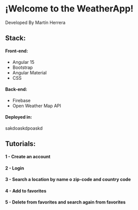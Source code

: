 # ¡Welcome to the WeatherApp!
Developed By Martín Herrera

## **Stack:**
#### Front-end:
- Angular 15
- Bootstrap
- Angular Material
- CSS

#### Back-end:
- Firebase
- Open Weather Map API

#### Deployed in:
sakdoaskdpoaskd

## **Tutorials:**

#### 1 - Create an account

#### 2 - Login

#### 3 - Search a location by name o zip-code and country code

#### 4 - Add to favorites 

#### 5 - Delete from favorites and search again from favorites 

